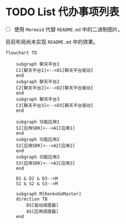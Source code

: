 # TODO List 代办事项列表

- [ ] 使用 `Mermaid` 代替 `README.md` 中的二进制图片。

目前布局尚未实现 `README.md` 中的效果。

```mermaid
flowchart TD

    subgraph 聊天平台1
    C1[聊天平台1]<-->D1[聊天平台驱动]
    end
    subgraph 聊天平台2
    C2[聊天平台2]<-->D2[聊天平台驱动]
    end
    subgraph 聊天平台3
    C3[聊天平台3]<-->D3[聊天平台驱动]
    end

    subgraph 功能应用1
    S1[应用SDK]<-->A1[应用1]
    end
    subgraph 功能应用2
    S2[应用SDK]<-->A2[应用2]
    end
    subgraph 功能应用3
    S3(应用SDK)<-->A3[应用3]
    end

    D1 & D2 & D3-->M
    S1 & S2 & S3-->M

    subgraph M[KenkoGoMaster]
    direction TB
        DS[驱动调度器]
        AS[应用调度器]
    end
```
